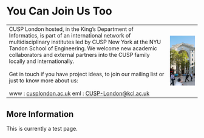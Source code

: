 # You Can Join Us Too

<table>
  <tr>
    <td> 
      CUSP London hosted, in the King’s Department of Informatics, is part of an international network of multidisciplinary institutes led by CUSP New York at the NYU Tandon School of Engineering. We welcome new academic collaborators and external partners into the CUSP family locally and internationally.
      <br>
      <br>
      Get in touch if you have project ideas, to join our mailing list or just to know more about us:
      <br><br>
      www : <a href="https://cusplondon.ac.uk/">cusplondon.ac.uk</a>
      eml :  <a href = "mailto: CUSP-London@kcl.ac.uk">CUSP-London@kcl.ac.uk</a>
    </td>
    <td> <img src="./assets/bushHouse.png" alt="Bush House" width = 433px > </td>
 </tr>
</table>

## More Information
This is currently a test page.


